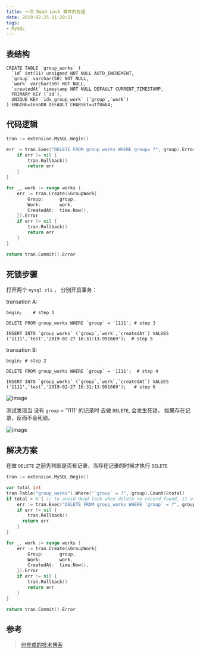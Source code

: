 ```yaml
---
title: 一次 Dead Lock 事件的处理
date: 2019-02-25 11:29:51
tags:
- MySQL
---
```


## 表结构

```mysql
CREATE TABLE `group_works` (
  `id` int(11) unsigned NOT NULL AUTO_INCREMENT,
  `group` varchar(50) NOT NULL,
  `work` varchar(50) NOT NULL,
  `createdAt` timestamp NOT NULL DEFAULT CURRENT_TIMESTAMP,
  PRIMARY KEY (`id`),
  UNIQUE KEY `idx_group_work` (`group`,`work`)
) ENGINE=InnoDB DEFAULT CHARSET=utf8mb4;
```

## 代码逻辑

```go
tran := extension.MySQL.Begin()

err := tran.Exec("DELETE FROM group_works WHERE group= ?", group).Error
    if err != nil {
        tran.Rollback()
        return err
    }
}

for _, work := range works {
    err := tran.Create(&GroupWork{
        Group:      group,
        Work:       work,
        CreatedAt:  time.Now(),
    }).Error
    if err != nil {
        tran.Rollback()
        return err
    }
}

return tran.Commit().Error
```

## 死锁步骤

打开两个 `mysql cli` ， 分别开启事务：

transation A:

```mysql
begin;    # step 1

DELETE FROM group_works WHERE `group` = '1111'; # step 3

INSERT INTO `group_works` (`group`,`work`,`createdAt`) VALUES ('1111','test','2019-02-27 16:31:13.991669');  # step 5

```

transation B:

```mysql
begin; # step 2

DELETE FROM group_works WHERE `group` = '1111';  # step 4

INSERT INTO `group_works` (`group`,`work`,`createdAt`) VALUES ('1111','test','2019-02-27 16:31:13.991669');   # step 6
```

![image](https://user-images.githubusercontent.com/5611286/53490203-14e90400-3ace-11e9-8744-c8abde1c9999.png)

测试发现当 没有 `group` = '1111' 的记录时 去做 `DELETE`, 会发生死锁， 如果存在记录，反而不会死锁。

![image](https://user-images.githubusercontent.com/5611286/53490399-93de3c80-3ace-11e9-9567-99f1e156394f.png)

## 解决方案

在做 `DELETE` 之前先判断是否有记录，当存在记录的时候才执行 `DELETE`

```go
tran := extension.MySQL.Begin()

var total int
tran.Table("group_works").Where("`group` = ?", group).Count(&total)
if total > 0 { // to avoid dead lock when delete no record found, it will add gap lock
    err := tran.Exec("DELETE FROM group_works WHERE `group` = ?", group).Error
    if err != nil {
        tran.Rollback()
      return err
    }
}

for _, work := range works {
    err := tran.Create(&GroupWork{
        Group:      group,
        Work:       work,
        CreatedAt:  time.Now(),
    }).Error
    if err != nil {
        tran.Rollback()
        return err
    }
}

return tran.Commit().Error
```

## 参考

> [何登成的技术博客](http://hedengcheng.com/?p=771)
